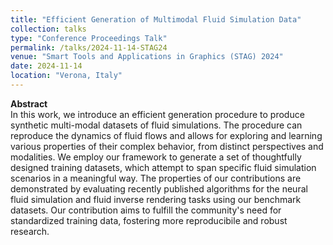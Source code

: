 ```yaml
---
title: "Efficient Generation of Multimodal Fluid Simulation Data"
collection: talks
type: "Conference Proceedings Talk"
permalink: /talks/2024-11-14-STAG24
venue: "Smart Tools and Applications in Graphics (STAG) 2024"
date: 2024-11-14
location: "Verona, Italy"
---
```


**Abstract**  
In this work, we introduce an efficient generation procedure to produce synthetic multi-modal datasets of fluid simulations. The procedure can reproduce the dynamics of fluid flows and allows for exploring and learning various properties of their complex behavior, from distinct perspectives and modalities. We employ our framework to generate a set of thoughtfully designed training datasets, which attempt to span specific fluid simulation scenarios in a meaningful way. The properties of our contributions are demonstrated by evaluating recently published algorithms for the neural fluid simulation and fluid inverse rendering tasks using our benchmark datasets. Our contribution aims to fulfill the community's need for standardized training data, fostering more reproducibile and robust research.
